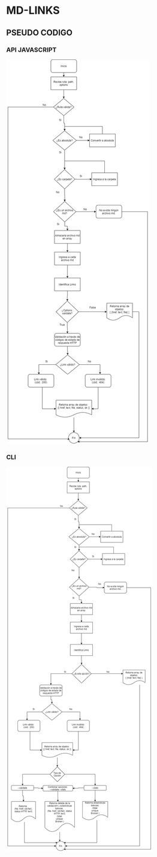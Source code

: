 # MD-LINKS

## PSEUDO CODIGO

### API JAVASCRIPT

![API JAVASCRIPT](https://github.com/ElinAlice/LIM012-fe-md-links/blob/master/src/img/dfApiJavascript.png?raw=true)



### CLI

![CLI](https://github.com/ElinAlice/LIM012-fe-md-links/blob/master/src/img/dfCLI.png?raw=true)
